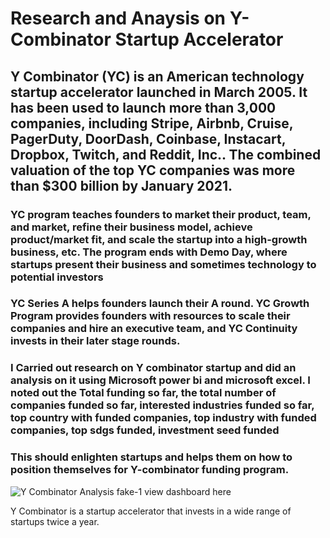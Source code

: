 # Research and Anaysis on Y-Combinator Startup Accelerator
## Y Combinator (YC) is an American technology startup accelerator launched in March 2005. It has been used to launch more than 3,000 companies, including Stripe, Airbnb, Cruise, PagerDuty, DoorDash, Coinbase, Instacart, Dropbox, Twitch, and Reddit, Inc.. The combined valuation of the top YC companies was more than $300 billion by January 2021.

### YC program teaches founders to market their product, team, and market, refine their business model, achieve product/market fit, and scale the startup into a high-growth business, etc. The program ends with Demo Day, where startups present their business and sometimes technology to potential investors

### YC Series A helps founders launch their A round. YC Growth Program provides founders with resources to scale their companies and hire an executive team, and YC Continuity invests in their later stage rounds.

### I Carried out research on Y combinator startup and did an analysis on it using Microsoft power bi and microsoft excel. I noted out the Total funding so far, the total number of companies funded so far, interested industries funded so far, top country with funded companies, top industry with funded companies, top sdgs funded, investment seed funded

### This should enlighten startups and helps them on how to position themselves for Y-combinator funding program.

![Y Combinator Analysis fake-1](https://user-images.githubusercontent.com/115374063/212896860-cc8130ba-1fe5-4246-a73a-130978f261a8.png)
view dashboard here

Y Combinator is a startup accelerator that invests in a wide range of startups twice a year.
